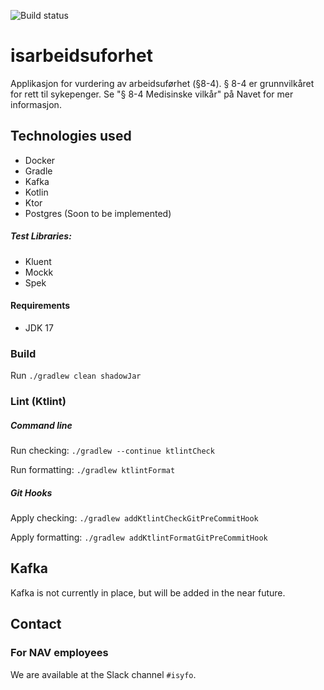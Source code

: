 ![Build status](https://github.com/navikt/isarbeidsuforhet/workflows/main/badge.svg?branch=main)

# isarbeidsuforhet

Applikasjon for vurdering av arbeidsuførhet (§8-4). § 8-4 er grunnvilkåret for rett til sykepenger.
Se "§ 8-4 Medisinske vilkår" på Navet for mer informasjon.

## Technologies used

* Docker
* Gradle
* Kafka
* Kotlin
* Ktor
* Postgres (Soon to be implemented)

##### Test Libraries:

* Kluent
* Mockk
* Spek

#### Requirements

* JDK 17

### Build

Run `./gradlew clean shadowJar`

### Lint (Ktlint)

##### Command line

Run checking: `./gradlew --continue ktlintCheck`

Run formatting: `./gradlew ktlintFormat`

##### Git Hooks

Apply checking: `./gradlew addKtlintCheckGitPreCommitHook`

Apply formatting: `./gradlew addKtlintFormatGitPreCommitHook`

## Kafka

Kafka is not currently in place, but will be added in the near future.

## Contact

### For NAV employees

We are available at the Slack channel `#isyfo`.